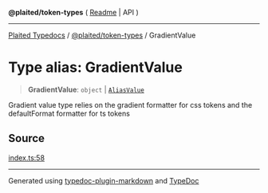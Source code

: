 **@plaited/token-types** ( [Readme](../README.md) \| API )

***

[Plaited Typedocs](../../../modules.md) / [@plaited/token-types](../modules.md) / GradientValue

# Type alias: GradientValue

> **GradientValue**: `object` \| [`AliasValue`](AliasValue.md)

Gradient value type relies on the gradient formatter for css tokens
and the defaultFormat formatter for ts tokens

## Source

[index.ts:58](https://github.com/plaited/plaited/blob/b0dd907/libs/token-types/src/index.ts#L58)

***

Generated using [typedoc-plugin-markdown](https://www.npmjs.com/package/typedoc-plugin-markdown) and [TypeDoc](https://typedoc.org/)
